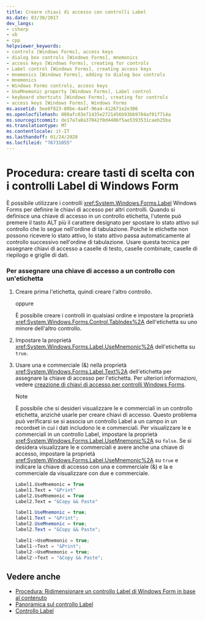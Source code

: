 ```yaml
---
title: Creare chiavi di accesso con controlli Label
ms.date: 03/30/2017
dev_langs:
- csharp
- vb
- cpp
helpviewer_keywords:
- controls [Windows Forms], access keys
- dialog box controls [Windows Forms], mnemonics
- access keys [Windows Forms], creating for controls
- Label control [Windows Forms], creating access keys
- mnemonics [Windows Forms], adding to dialog box controls
- mnemonics
- Windows Forms controls, access keys
- UseMnemonic property [Windows Forms], Label control
- keyboard shortcuts [Windows Forms], creating for controls
- access keys [Windows Forms], Windows Forms
ms.assetid: 5ee8f823-80be-4a4f-96a4-412671e2e306
ms.openlocfilehash: 800afc03e71435e2721456b93bb9704af01f714a
ms.sourcegitcommit: de17a7a0a37042f0d4406f5ae5393531caeb25ba
ms.translationtype: MT
ms.contentlocale: it-IT
ms.lasthandoff: 01/24/2020
ms.locfileid: "76731055"
---
```

# <a name="how-to-create-access-keys-with-windows-forms-label-controls"></a>Procedura: creare tasti di scelta con i controlli Label di Windows Form
È possibile utilizzare i controlli <xref:System.Windows.Forms.Label> Windows Forms per definire le chiavi di accesso per altri controlli. Quando si definisce una chiave di accesso in un controllo etichetta, l'utente può premere il tasto ALT più il carattere designato per spostare lo stato attivo sul controllo che lo segue nell'ordine di tabulazione. Poiché le etichette non possono ricevere lo stato attivo, lo stato attivo passa automaticamente al controllo successivo nell'ordine di tabulazione. Usare questa tecnica per assegnare chiavi di accesso a caselle di testo, caselle combinate, caselle di riepilogo e griglie di dati.  
  
### <a name="to-assign-an-access-key-to-a-control-with-a-label"></a>Per assegnare una chiave di accesso a un controllo con un'etichetta  
  
1. Creare prima l'etichetta, quindi creare l'altro controllo.  
  
     oppure  
  
     È possibile creare i controlli in qualsiasi ordine e impostare la proprietà <xref:System.Windows.Forms.Control.TabIndex%2A> dell'etichetta su uno minore dell'altro controllo.  
  
2. Impostare la proprietà <xref:System.Windows.Forms.Label.UseMnemonic%2A> dell'etichetta su `true`.  
  
3. Usare una e commerciale (&) nella proprietà <xref:System.Windows.Forms.Label.Text%2A> dell'etichetta per assegnare la chiave di accesso per l'etichetta. Per ulteriori informazioni, vedere [creazione di chiavi di accesso per controlli Windows Forms](how-to-create-access-keys-for-windows-forms-controls.md).  
  
    > [!NOTE]
    > È possibile che si desideri visualizzare le e commerciali in un controllo etichetta, anziché usarle per creare chiavi di accesso. Questo problema può verificarsi se si associa un controllo Label a un campo in un recordset in cui i dati includono le e commerciali. Per visualizzare le e commerciali in un controllo Label, impostare la proprietà <xref:System.Windows.Forms.Label.UseMnemonic%2A> su `false`. Se si desidera visualizzare le e commerciali e avere anche una chiave di accesso, impostare la proprietà <xref:System.Windows.Forms.Label.UseMnemonic%2A> su `true` e indicare la chiave di accesso con una e commerciale (&) e la e commerciale da visualizzare con due e commerciale.  
  
    ```vb  
    Label1.UseMnemonic = True  
    Label1.Text = "&Print"  
    Label2.UseMnemonic = True  
    Label2.Text = "&Copy && Paste"  
    ```  
  
    ```csharp  
    label1.UseMnemonic = true;  
    label1.Text = "&Print";  
    label2.UseMnemonic = true;  
    label2.Text = "&Copy && Paste";  
    ```  
  
    ```cpp  
    label1->UseMnemonic = true;  
    label1->Text = "&Print";  
    label2->UseMnemonic = true;  
    label2->Text = "&Copy && Paste";  
    ```  
  
## <a name="see-also"></a>Vedere anche

- [Procedura: Ridimensionare un controllo Label di Windows Form in base al contenuto](how-to-size-a-windows-forms-label-control-to-fit-its-contents.md)
- [Panoramica sul controllo Label](label-control-overview-windows-forms.md)
- [Controllo Label](label-control-windows-forms.md)
